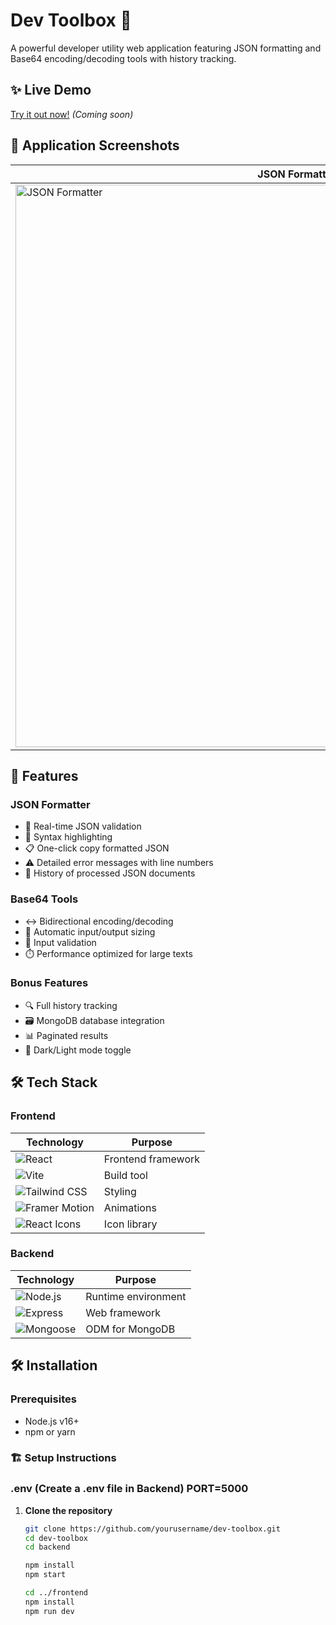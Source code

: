 # Dev Toolbox 🧰

A powerful developer utility web application featuring JSON formatting and Base64 encoding/decoding tools with history tracking.

## ✨ Live Demo
[Try it out now!](https://your-deployed-app-url.com) *(Coming soon)*

## 📸 Application Screenshots

| JSON Formatter | Base64 Tools |
|---------------|-------------|
| <img width="900" alt="JSON Formatter" src="https://github.com/user-attachments/assets/37db0bd7-2cec-4d5c-99d8-73d57856a119"> | <img width="900" alt="Base64 Tools" src="https://github.com/user-attachments/assets/3f7166d7-87d8-4aa1-8bdb-45d1348880e3"> |

## 🚀 Features

### JSON Formatter
- 📝 Real-time JSON validation
- 🎨 Syntax highlighting
- 📋 One-click copy formatted JSON
- ⚠️ Detailed error messages with line numbers
- 🔄 History of processed JSON documents

### Base64 Tools
- ↔️ Bidirectional encoding/decoding
- 📏 Automatic input/output sizing
- 🚫 Input validation
- ⏱️ Performance optimized for large texts

### Bonus Features
- 🔍 Full history tracking
- 🗃️ MongoDB database integration
- 📊 Paginated results
- 🌙 Dark/Light mode toggle

## 🛠️ Tech Stack

### Frontend
| Technology | Purpose |
|------------|---------|
| ![React](https://img.shields.io/badge/React-20232A?style=for-the-badge&logo=react&logoColor=61DAFB) | Frontend framework |
| ![Vite](https://img.shields.io/badge/Vite-B73BFE?style=for-the-badge&logo=vite&logoColor=FFD62E) | Build tool |
| ![Tailwind CSS](https://img.shields.io/badge/Tailwind_CSS-38B2AC?style=for-the-badge&logo=tailwind-css&logoColor=white) | Styling |
| ![Framer Motion](https://img.shields.io/badge/Framer_Motion-0055FF?style=for-the-badge) | Animations |
| ![React Icons](https://img.shields.io/badge/React_Icons-FF4088?style=for-the-badge) | Icon library |

### Backend
| Technology | Purpose |
|------------|---------|
| ![Node.js](https://img.shields.io/badge/Node.js-339933?style=for-the-badge&logo=nodedotjs&logoColor=white) | Runtime environment |
| ![Express](https://img.shields.io/badge/Express-000000?style=for-the-badge&logo=express&logoColor=white) | Web framework |
| ![Mongoose](https://img.shields.io/badge/Mongoose-880000?style=for-the-badge) | ODM for MongoDB |

## 🛠️ Installation

### Prerequisites
- Node.js v16+
- npm or yarn

### 🏗️ Setup Instructions
### .env (Create a .env file in Backend) PORT=5000

1. **Clone the repository**
   ```bash
   git clone https://github.com/yourusername/dev-toolbox.git
   cd dev-toolbox
   cd backend
   
   npm install
   npm start

   cd ../frontend
   npm install
   npm run dev
